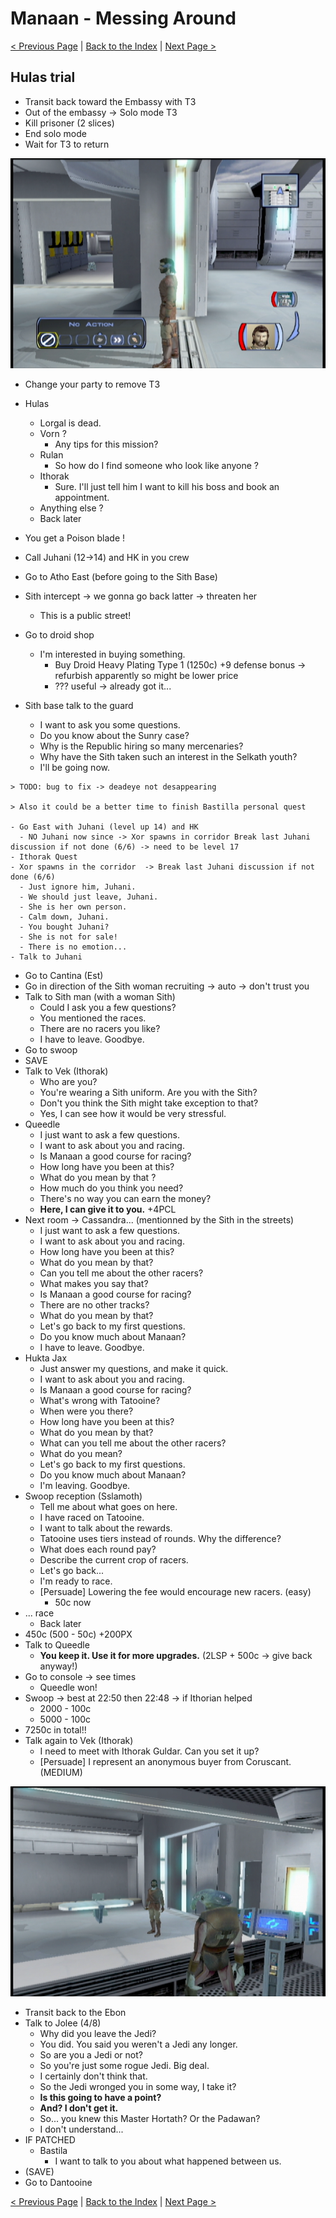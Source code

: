 
# Manaan - Messing Around

[< Previous Page](063_Manaan.md)
| [Back to the Index](./000_Index.md)
| [Next Page >](065_Dantooine.md)


## Hulas trial

- Transit back toward the Embassy with T3
- Out of the embassy -> Solo mode T3
- Kill prisoner (2 slices)
- End solo mode
- Wait for T3 to return

![KOTOR Guide-18](../resources/images/screenshots/KOTOR%20Guide-18.png)

- Change your party to remove T3
- Hulas
    - Lorgal is dead.
    - Vorn ?
        - Any tips for this mission?
    - Rulan
        - So how do I find someone who look like anyone ?
    - Ithorak
        - Sure. I'll just tell him I want to kill his boss and book an appointment.
    - Anything else ?
    - Back later
- You get a Poison blade !
- Call Juhani (12->14) and HK in you crew


- Go to Atho East (before going to the Sith Base)
- Sith intercept -> we gonna go back latter -> threaten her
  - This is a public street!
- Go to droid shop
  - I'm interested in buying something.
    - Buy Droid Heavy Plating Type 1 (1250c) +9 defense bonus -> refurbish apparently so might be lower price
    - ??? useful -> already got it...
- Sith base talk to the guard
  - I want to ask you some questions.
  - Do you know about the Sunry case?
  - Why is the Republic hiring so many mercenaries?
  - Why have the Sith taken such an interest in the Selkath youth?
  - I'll be going now.



```
> TODO: bug to fix -> deadeye not desappearing

> Also it could be a better time to finish Bastilla personal quest

- Go East with Juhani (level up 14) and HK 
  - NO Juhani now since -> Xor spawns in corridor Break last Juhani discussion if not done (6/6) -> need to be level 17
- Ithorak Quest
- Xor spawns in the corridor  -> Break last Juhani discussion if not done (6/6)
  - Just ignore him, Juhani.
  - We should just leave, Juhani.
  - She is her own person.
  - Calm down, Juhani.
  - You bought Juhani?
  - She is not for sale!
  - There is no emotion...
- Talk to Juhani
```


- Go to Cantina (Est)
- Go in direction of the Sith woman recruiting -> auto -> don't trust you
- Talk to Sith man (with a woman Sith)
    - Could I ask you a few questions?
    - You mentioned the races.
    - There are no racers you like?
    - I have to leave. Goodbye.
- Go to swoop
- SAVE
- Talk to Vek (Ithorak)
    - Who are you?
    - You're wearing a Sith uniform. Are you with the Sith?
    - Don't you think the Sith might take exception to that?
    - Yes, I can see how it would be very stressful.
- Queedle
    - I just want to ask a few questions.
    - I want to ask about you and racing.
    - Is Manaan a good course for racing?
    - How long have you been at this?
    - What do you mean by that ?
    - How much do you think you need?
    - There's no way you can earn the money?
    - **Here, I can give it to you.** +4PCL
- Next room -> Cassandra... (mentionned by the Sith in the streets)
  - I just want to ask a few questions.
  - I want to ask about you and racing.
  - How long have you been at this?
  - What do you mean by that?
  - Can you tell me about the other racers?
  - What makes you say that?
  - Is Manaan a good course for racing?
  - There are no other tracks?
  - What do you mean by that?
  - Let's go back to my first questions.
  - Do you know much about Manaan?
  - I have to leave. Goodbye.
- Hukta Jax
  - Just answer my questions, and make it quick.
  - I want to ask about you and racing.
  - Is Manaan a good course for racing?
  - What's wrong with Tatooine?
  - When were you there?
  - How long have you been at this?
  - What do you mean by that?
  - What can you tell me about the other racers?
  - What do you mean?
  - Let's go back to my first questions.
  - Do you know much about Manaan?
  - I'm leaving. Goodbye.
- Swoop reception (Sslamoth)
  - Tell me about what goes on here.
  - I have raced on Tatooine.
  - I want to talk about the rewards.
  - Tatooine uses tiers instead of rounds. Why the difference?
  - What does each round pay?
  - Describe the current crop of racers.
  - Let's go back...
  - I'm ready to race.
  - [Persuade] Lowering the fee would encourage new racers. (easy)
    - 50c now
- ... race
    - Back later
- 450c (500 - 50c) +200PX
- Talk to Queedle
    - **You keep it. Use it for more upgrades.** (2LSP + 500c -> give back anyway!)
- Go to console -> see times
  - Queedle won!
- Swoop -> best at 22:50 then 22:48 -> if Ithorian helped
    - 2000 - 100c
    - 5000 - 100c
- 7250c in total!!
- Talk again to Vek (Ithorak)
  - I need to meet with Ithorak Guldar. Can you set it up?
  - [Persuade] I represent an anonymous buyer from Coruscant. (MEDIUM)

![KOTOR Guide-29](../resources/images/screenshots/KOTOR%20Guide-29.png)

- Transit back to the Ebon
- Talk to Jolee (4/8)
  - Why did you leave the Jedi?
  - You did. You said you weren't a Jedi any longer.
  - So are you a Jedi or not?
  - So you're just some rogue Jedi. Big deal.
  - I certainly don't think that.
  - So the Jedi wronged you in some way, I take it?
  - **Is this going to have a point?**
  - **And? I don't get it.**
  - So... you knew this Master Hortath? Or the Padawan?
  - I don't understand...
- IF PATCHED
    - Bastila
        - I want to talk to you about what happened between us.
- (SAVE)
- Go to Dantooine


[< Previous Page](063_Manaan.md)
| [Back to the Index](./000_Index.md)
| [Next Page >](./065_Dantooine.md)
